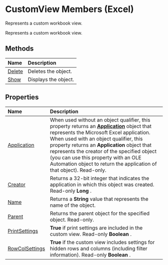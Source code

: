 
# CustomView Members (Excel)
Represents a custom workbook view.

Represents a custom workbook view.


## Methods



|**Name**|**Description**|
|:-----|:-----|
|[Delete](bcfdea3b-0d7e-8dd2-230a-d318f638945e.md)|Deletes the object.|
|[Show](822d77c1-e7ab-2bd9-bec5-a7921f80f706.md)|Displays the object.|

## Properties



|**Name**|**Description**|
|:-----|:-----|
|[Application](f4064b52-0629-60ca-162f-d6206373c08a.md)|When used without an object qualifier, this property returns an  **[Application](19b73597-5cf9-4f56-8227-b5211f657f6f.md)** object that represents the Microsoft Excel application. When used with an object qualifier, this property returns an **Application** object that represents the creator of the specified object (you can use this property with an OLE Automation object to return the application of that object). Read-only.|
|[Creator](cc98f447-aa59-e2ed-c516-558d877ef791.md)|Returns a 32-bit integer that indicates the application in which this object was created. Read-only  **Long** .|
|[Name](0ba0f790-3f08-7a8c-23ee-acf265f5f8af.md)|Returns a  **String** value that represents the name of the object.|
|[Parent](6851dc99-ef6f-e002-9e67-97bcafd5f2c0.md)|Returns the parent object for the specified object. Read-only.|
|[PrintSettings](6ad51940-134c-f522-42f3-3d94da2ac21c.md)| **True** if print settings are included in the custom view. Read-only **Boolean** .|
|[RowColSettings](66e946bf-2f72-b7f4-a3fc-dd1ace044ec8.md)| **True** if the custom view includes settings for hidden rows and columns (including filter information). Read-only **Boolean** .|
